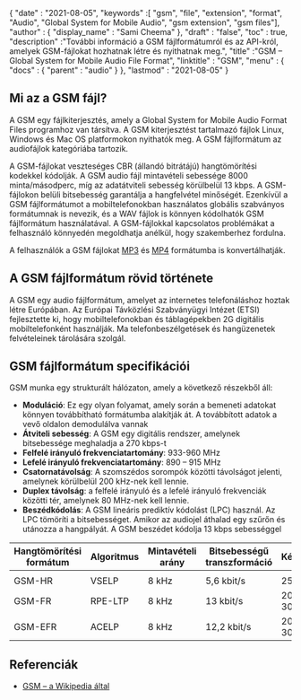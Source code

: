 {
  "date" : "2021-08-05",
  "keywords" :[ "gsm", "file", "extension", "format", "Audio", "Global System for Mobile Audio", "gsm extension", "gsm files"],
  "author" : {
    "display_name" : "Sami Cheema"
},
  "draft" : "false",
  "toc" : true,
  "description" :"További információ a GSM fájlformátumról és az API-król, amelyek GSM-fájlokat hozhatnak létre és nyithatnak meg.",
  "title" :"GSM – Global System for Mobile Audio File Format",
  "linktitle" : "GSM",
  "menu" : {
    "docs" : {
      "parent" : "audio"
}
},
  "lastmod" : "2021-08-05"
}

## Mi az a GSM fájl?

A GSM egy fájlkiterjesztés, amely a Global System for Mobile Audio Format Files programhoz van társítva. A GSM kiterjesztést tartalmazó fájlok Linux, Windows és Mac OS platformokon nyithatók meg. A GSM fájlformátum az audiofájlok kategóriába tartozik.

A GSM-fájlokat veszteséges CBR (állandó bitrátájú) hangtömörítési kodekkel kódolják. A GSM audio fájl mintavételi sebessége 8000 minta/másodperc, míg az adatátviteli sebesség körülbelül 13 kbps. A GSM-fájlokon belüli bitsebesség garantálja a hangfelvétel minőségét. Ezenkívül a GSM fájlformátumot a mobiltelefonokban használatos globális szabványos formátumnak is nevezik, és a WAV fájlok is könnyen kódolhatók GSM fájlformátum használatával. A GSM-fájlokkal kapcsolatos problémákat a felhasználó könnyedén megoldhatja anélkül, hogy szakemberhez fordulna.

A felhasználók a GSM fájlokat [MP3](/hu/audio/mp3/) és [MP4](/hu/audio/mp4/) formátumba is konvertálhatják.

## A GSM fájlformátum rövid története

A GSM egy audio fájlformátum, amelyet az internetes telefonáláshoz hoztak létre Európában. Az Európai Távközlési Szabványügyi Intézet (ETSI) fejlesztette ki, hogy mobiltelefonokban és táblagépekben 2G digitális mobiltelefonként használják. Ma telefonbeszélgetések és hangüzenetek felvételeinek tárolására szolgál.

## GSM fájlformátum specifikációi ##

GSM munka egy strukturált hálózaton, amely a következő részekből áll:

- **Moduláció**: Ez egy olyan folyamat, amely során a bemeneti adatokat könnyen továbbítható formátumba alakítják át. A továbbított adatok a vevő oldalon demodulálva vannak
- **Átviteli sebesség**: A GSM egy digitális rendszer, amelynek bitsebessége meghaladja a 270 kbps-t
- **Felfelé irányuló frekvenciatartomány**: 933-960 MHz
- **Lefelé irányuló frekvenciatartomány**: 890 – 915 MHz
- **Csatornatávolság**: A szomszédos sorompók közötti távolságot jelenti, amelynek körülbelül 200 kHz-nek kell lennie.
- **Duplex távolság**: a felfelé irányuló és a lefelé irányuló frekvenciák közötti tér, amelynek 80 MHz-nek kell lennie.
- **Beszédkódolás**: A GSM lineáris prediktív kódolást (LPC) használ. Az LPC tömöríti a bitsebességet. Amikor az audiojel áthalad egy szűrőn és utánozza a hangpályát. A GSM beszédet kódolja 13 kbps sebességgel

| Hangtömörítési formátum | Algoritmus | Mintavételi arány | Bitsebességű transzformáció | Késés | CBR | VBR | Sztereó | Többcsatornás |
| ------------------------- | --------- | ----------- | ------------------- | -------- | --- | --- | ------ | ------------ |
| |
| GSM-HR | VSELP | 8 kHz | 5,6 kbit/s | 25 ms | Igen | Nem | Nem | Nem |
| GSM-FR | RPE-LTP | 8 kHz | 13 kbit/s | 20–30 ms | Igen | Nem | Nem | Nem |
| GSM-EFR | ACELP | 8 kHz | 12,2 kbit/s | 20–30 ms | Igen | Nem | Nem | Nem |

## Referenciák ##

* [GSM – a Wikipedia által](https://en.wikipedia.org/wiki/Comparison_of_audio_coding_formats)

